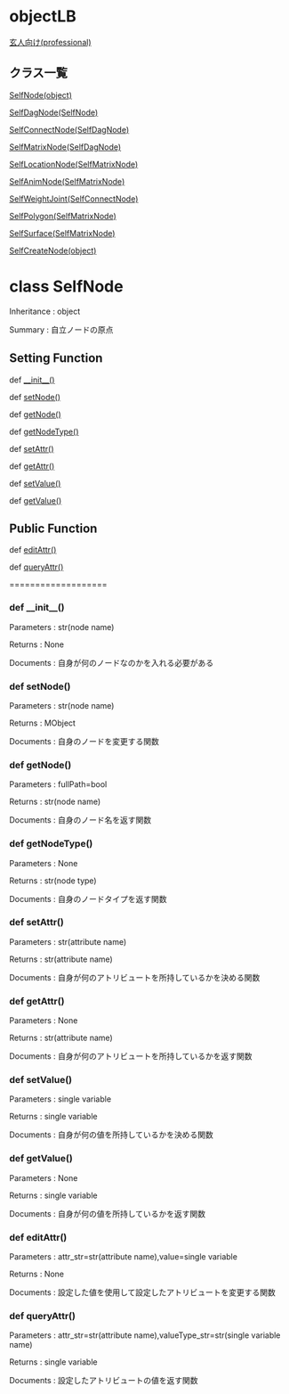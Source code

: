 # objectLB

[玄人向け(professional)](/maya/library/_document/_professional/objectLB.md)

## クラス一覧

[SelfNode(object)](#selfnode)

[SelfDagNode(SelfNode)](#selfdagnode)

[SelfConnectNode(SelfDagNode)](#selfconnectnode)

[SelfMatrixNode(SelfDagNode)](#selfmatrixnode)

[SelfLocationNode(SelfMatrixNode)](#selflocationnode)

[SelfAnimNode(SelfMatrixNode)](#selfanimnode)

[SelfWeightJoint(SelfConnectNode)](#selfweightjoint)

[SelfPolygon(SelfMatrixNode)](#selfpolygon)

[SelfSurface(SelfMatrixNode)](#selfsurface)

[SelfCreateNode(object)](#selfcreatenode)

<a id="selfnode"></a>
# class SelfNode

Inheritance : object

Summary : 自立ノードの原点
## Setting Function
def [\_\_init\_\_()](#__init__)

def [setNode()](#setnode)

def [getNode()](#getnode)

def [getNodeType()](#getnodetype)

def [setAttr()](#setattr)

def [getAttr()](#getattr)

def [setValue()](#setvalue)

def [getValue()](#getvalue)

## Public Function

def [editAttr()](#editattr)

def [queryAttr()](#queryattr)

===================

<a id="__init__"></a>
### def \_\_init\_\_()

Parameters : str(node name)

Returns : None

Documents : 自身が何のノードなのかを入れる必要がある

<a id="setnode"></a>
### def setNode()

Parameters : str(node name)

Returns : MObject

Documents : 自身のノードを変更する関数

<a id="getnode"></a>
### def getNode()

Parameters : fullPath=bool

Returns : str(node name)

Documents : 自身のノード名を返す関数

<a id="getnodetype"></a>
### def getNodeType()

Parameters : None

Returns : str(node type)

Documents : 自身のノードタイプを返す関数

<a id="setattr"></a>
### def setAttr()

Parameters : str(attribute name)

Returns : str(attribute name)

Documents : 自身が何のアトリビュートを所持しているかを決める関数

<a id="getattr"></a>
### def getAttr()

Parameters : None

Returns : str(attribute name)

Documents : 自身が何のアトリビュートを所持しているかを返す関数

<a id="setvalue"></a>
### def setValue()

Parameters : single variable

Returns : single variable

Documents : 自身が何の値を所持しているかを決める関数

<a id="getvalue"></a>
### def getValue()

Parameters : None

Returns : single variable

Documents : 自身が何の値を所持しているかを返す関数

<a id="editattr"></a>
### def editAttr()

Parameters : attr_str=str(attribute name),value=single variable

Returns : None

Documents : 設定した値を使用して設定したアトリビュートを変更する関数

<a id="queryattr"></a>
### def queryAttr()

Parameters : attr_str=str(attribute name),valueType_str=str(single variable name)

Returns : single variable

Documents : 設定したアトリビュートの値を返す関数